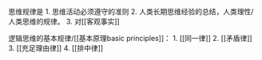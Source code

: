 思维规律是
	1. 思维活动必须遵守的准则
	2. 人类长期思维经验的总结，人类理性/人类思维的规律。
	3. 对[[客观事实]]

逻辑思维的基本规律/[[基本原理basic principles]]：
	1. [[同一律]] 
	2. [[矛盾律]] 
	3. [[充足理由律]] 
	4. [[排中律]] 